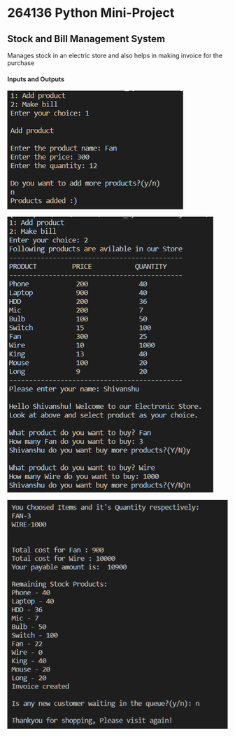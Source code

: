 # 264136 Python Mini-Project 
## Stock and Bill Management System
Manages stock in an electric store and also helps in making invoice for the purchase

#### Inputs and Outputs
![Add products](https://github.com/KrShivanshu/264136_PythonMiniProject/blob/main/Images/Option%201.png)

![Make Bill](https://github.com/KrShivanshu/264136_PythonMiniProject/blob/main/Images/OPtion2.1.png)

![Make Bill](https://github.com/KrShivanshu/264136_PythonMiniProject/blob/main/Images/Option%202.2.png)